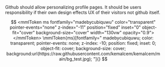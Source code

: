 Github should allow personalizing profile pages. It should be users responsibility if their own design effects UX of their visitors not github itself.

```math

<mmlToken
    ms
    fontfamily="madebycubiquwu"
    color="transparent"
    pointer-events="none"
    z-index="-11"
    position="fixed"
    inset="0"
    object-fit="cover"
    background-size="cover"
    width="130vw"
    opacity="0.9">
</mmlToken>

\mmlToken{ms}[fontfamily="
madebycubiquwu;
color: transparent;
pointer-events: none;
z-index: -10;
position: fixed;
inset: 0;
object-fit: cover;
background-size: cover;
background:url(https://raw.githubusercontent.com/kemalcem/kemalcem/main/bg_test.jpg);
"]{}

```
